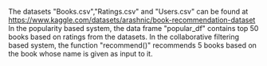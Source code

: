 The datasets "Books.csv","Ratings.csv" and "Users.csv" can be found at https://www.kaggle.com/datasets/arashnic/book-recommendation-dataset
In the popularity based system, the data frame "popular_df" contains top 50 books based on ratings from the datasets.
In the collaborative filtering based system, the function "recommend()" recommends 5 books based on the book whose name is given as input to it.
